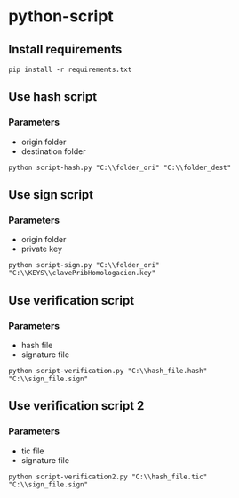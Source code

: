 # python-script

## Install requirements

`pip install -r requirements.txt`

## Use hash script

### Parameters
- origin folder
- destination folder

`python script-hash.py "C:\\folder_ori" "C:\\folder_dest"`

## Use sign script

### Parameters
- origin folder
- private key

`python script-sign.py "C:\\folder_ori" "C:\\KEYS\\clavePribHomologacion.key"`

## Use verification script

### Parameters
- hash file
- signature file

`python script-verification.py "C:\\hash_file.hash" "C:\\sign_file.sign"`

## Use verification script 2

### Parameters
- tic file
- signature file

`python script-verification2.py "C:\\hash_file.tic" "C:\\sign_file.sign"`
